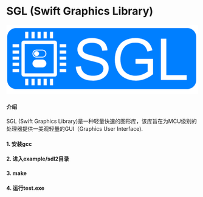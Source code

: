 # SGL (Swift Graphics Library)
![SGL_LOGO](SGL_logo.png)
  
#### 介绍
SGL (Swift Graphics Library)是一种轻量快速的图形库，该库旨在为MCU级别的处理器提供一美观轻量的GUI（Graphics User Interface).

#### 1. 安装gcc
#### 2. 进入example/sdl2目录
#### 3. make 
#### 4. 运行test.exe